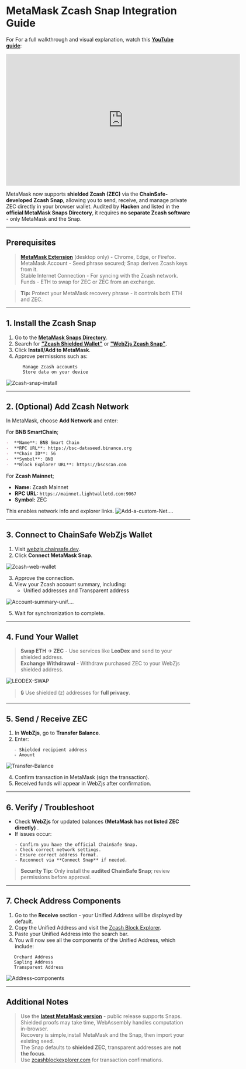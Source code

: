 # MetaMask Zcash Snap Integration Guide

For For a full walkthrough and visual explanation, watch this [**YouTube guide**](https://www.youtube.com/watch?v=UJh9Ilkohdw): 

<iframe width="640" height="360" src="https://www.youtube.com/embed/UJh9Ilkohdw" frameborder="0" allow="accelerometer; autoplay; encrypted-media; gyroscope; picture-in-picture" allowfullscreen></iframe>



MetaMask now supports **shielded Zcash (ZEC)** via the **ChainSafe-developed Zcash Snap**, allowing you to send, receive, and manage private ZEC directly in your browser wallet. Audited by **Hacken** and listed in the **official MetaMask Snaps Directory**, it requires **no separate Zcash software** - only MetaMask and the Snap.

---

## **Prerequisites**


> [**MetaMask Extension**](https://snaps.metamask.io/snap/npm/chainsafe/webzjs-zcash-snap/) (desktop only) - Chrome, Edge, or Firefox.
> MetaMask Account - Seed phrase secured; Snap derives Zcash keys from it.  
> Stable Internet Connection - For syncing with the Zcash network.  
> Funds - ETH to swap for ZEC or ZEC from an exchange.

> **Tip:** Protect your MetaMask recovery phrase - it controls both ETH and ZEC.

---

## **1. Install the Zcash Snap**

1. Go to the [**MetaMask Snaps Directory**](https://snaps.metamask.io/snap/npm/chainsafe/webzjs-zcash-snap/).  
2. Search for [**"Zcash Shielded Wallet"**](https://snaps.metamask.io/snap/npm/chainsafe/webzjs-zcash-snap/) or [**"WebZjs Zcash Snap"**](https://snaps.metamask.io/snap/npm/chainsafe/webzjs-zcash-snap/).  
3. Click **Install/Add to MetaMask**.
4. Approve permissions such as:
   ```
      Manage Zcash accounts 
      Store data on your device
   ```

![Zcash-snap-install](https://hackmd.io/_uploads/Hy5MSG2Oex.png)


---

## **2. (Optional) Add Zcash Network**

In MetaMask, choose **Add Network** and enter:

For **BNB SmartChain**;
```markdown
-  **Name**: BNB Smart Chain
-  **RPC URL**: https://bsc-dataseed.binance.org
-  **Chain ID**: 56
-  **Symbol**: BNB
-  **Block Explorer URL**: https://bscscan.com
```

For **Zcash Mainnet**;
- **Name:** Zcash Mainnet  
- **RPC URL:** `https://mainnet.lightwalletd.com:9067`  
- **Symbol:** ZEC  

This enables network info and explorer links.
![Add-a-custom-Net....](https://hackmd.io/_uploads/S1hq7f2Oel.png)


---

## **3. Connect to ChainSafe WebZjs Wallet**

1. Visit [webzjs.chainsafe.dev](https://webzjs.chainsafe.dev).  
2. Click **Connect MetaMask Snap**.  

![Zcash-web-wallet](https://hackmd.io/_uploads/Sk8nSz3dgl.png)

3. Approve the connection.  
4. View your Zcash account summary, including:
   - Unified addresses and Transparent address

![Account-summary-unif....](https://hackmd.io/_uploads/r17c_Mhdel.jpg)


5. Wait for synchronization to complete.




---

## **4. Fund Your Wallet**

> **Swap ETH -> ZEC** - Use services like **LeoDex** and send to your shielded address.  
> **Exchange Withdrawal** - Withdraw purchased ZEC to your WebZjs shielded address.  

![LEODEX-SWAP](https://hackmd.io/_uploads/HyLQ0G2ugg.png)


> 🔒 Use shielded (z) addresses for **full privacy**.

---

## **5. Send / Receive ZEC**

1. In **WebZjs**, go to **Transfer Balance**.  
2. Enter:
```
   - Shielded recipient address  
   - Amount
```
   ![Transfer-Balance](https://hackmd.io/_uploads/rkvcFfhdex.png)

4. Confirm transaction in MetaMask (sign the transaction).  
5. Received funds will appear in WebZjs after confirmation.

---

## **6. Verify / Troubleshoot**

- Check **WebZjs** for updated balances **(MetaMask has not listed ZEC directly)** .  
- If issues occur:
  ```
  - Confirm you have the official ChainSafe Snap.  
  - Check correct network settings.  
  - Ensure correct address format.  
  - Reconnect via **Connect Snap** if needed.
  ``` 

> **Security Tip:** Only install the **audited ChainSafe Snap**; review permissions before approval.

---

## **7. Check Address Components**

1. Go to the **Receive** section - your Unified Address will be displayed by default.  
2. Copy the Unified Address and visit the [Zcash Block Explorer](https://mainnet.zcashexplorer.app/).  
3. Paste your Unified Address into the search bar.  
4. You will now see all the components of the Unified Address, which include:
``` 
   Orchard Address  
   Sapling Address  
   Transparent Address
``` 

![Address-components](https://hackmd.io/_uploads/SyPR2f2_gg.png)



---

## **Additional Notes**

> Use the [**latest MetaMask version**](https://chromewebstore.google.com/detail/metamask/nkbihfbeogaeaoehlefnkodbefgpgknn?hl=en) - public release supports Snaps.  
> Shielded proofs may take time, WebAssembly handles computation in-browser.  
> Recovery is simple,install MetaMask and the Snap, then import your existing seed.  
> The Snap defaults to **shielded ZEC**, transparent addresses are **not the focus**.  
> Use [zcashblockexplorer.com](https://zcashblockexplorer.com) for transaction confirmations.









